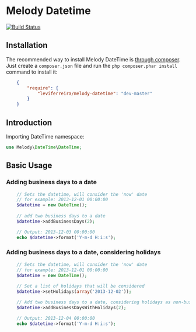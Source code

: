 Melody Datetime
=================

[![Build Status](https://secure.travis-ci.org/leviferreira/melody-datetime.png)](http://travis-ci.org/leviferreira/melody-datetime)


Installation
------------

The recommended way to install Melody DateTime is [through
composer](http://getcomposer.org). Just create a `composer.json` file and
run the `php composer.phar install` command to install it:
```json
    {
        "require": {
            "leviferreira/melody-datetime": "dev-master"
        }
    }
```

Introduction
------------

Importing DateTime namespace:
```php
use Melody\DateTime\DateTime;
```

Basic Usage
-----------
### Adding business days to a date
```php
    // Sets the datetime, will consider the 'now' date
    // for example: 2013-12-01 00:00:00
    $datetime = new DateTime();
    
    // add two business days to a date
    $datetime->addBusinessDays(2);

    // Output: 2013-12-03 00:00:00
    echo $datetime->format('Y-m-d H:i:s');
```

### Adding business days to a date, considering holidays
```php
    // Sets the datetime, will consider the 'now' date
    // for example: 2013-12-01 00:00:00
    $datetime = new DateTime();
    
    // Set a list of holidays that will be considered
    $datetime->setHolidays(array('2013-12-02'));

    // Add two business days to a date, considering holidays as non-business days
    $datetime->addBusinessDaysWithHolidays(2);

    // Output: 2013-12-04 00:00:00
    echo $datetime->format('Y-m-d H:i:s');
```
